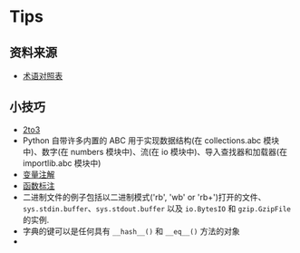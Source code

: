 # Tips
## 资料来源
* [术语对照表](https://docs.python.org/zh-cn/3/glossary.html#term-function-annotation)
  
## 小技巧
* [2to3](https://docs.python.org/zh-cn/3/library/2to3.html#to3-reference)
* Python 自带许多内置的 ABC 用于实现数据结构(在 collections.abc 模块中)、数字(在 numbers 模块中)、流(在 io 模块中)、导入查找器和加载器(在 importlib.abc 模块中)
* [变量注解](https://docs.python.org/zh-cn/3/glossary.html#term-variable-annotation)
* [函数标注](https://docs.python.org/zh-cn/3/glossary.html#term-function-annotation)
* 二进制文件的例子包括以二进制模式('rb', 'wb' or 'rb+')打开的文件、`sys.stdin.buffer`、`sys.stdout.buffer` 以及 `io.BytesIO` 和 `gzip.GzipFile` 的实例.
* 字典的键可以是任何具有 `__hash__()` 和 `__eq__()` 方法的对象
* 